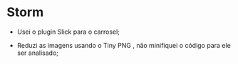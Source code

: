 # Storm


- Usei o plugin Slick para o carrosel;

- Reduzi as imagens usando o Tiny PNG , não minifiquei o código para ele ser analisado;




